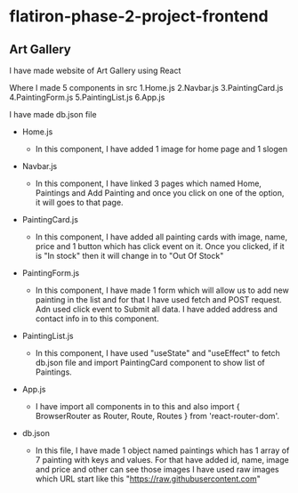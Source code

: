 # flatiron-phase-2-project-frontend
## Art Gallery ##

I have made website of Art Gallery using React 

Where I made 5 components in src
  1.Home.js
  2.Navbar.js
  3.PaintingCard.js
  4.PaintingForm.js
  5.PaintingList.js
  6.App.js

I have made db.json file

* Home.js
  -  In this component, I have added 1 image for home page and 1 slogen

* Navbar.js
  - In this component, I have linked 3 pages which named Home, Paintings and Add Painting and once you click on one of the option, it will goes to that page.

* PaintingCard.js
  - In this component, I have added all painting cards with image, name, price and 1 button which has click event on it. Once you clicked, if it is "In stock" then it will change in to "Out Of Stock"

* PaintingForm.js
  - In this component, I have made 1 form which will allow us to add new painting in the list and for that I have used fetch and POST request. Adn used click event to Submit all data. I have added address and contact info in to this component.

* PaintingList.js
  - In this component, I have used "useState" and "useEffect" to fetch db.json file and import PaintingCard component to show list of Paintings.

* App.js
  - I have import all components in to this and also import { BrowserRouter as Router, Route, Routes } from 'react-router-dom'.

* db.json
  - In this file, I have made 1 object named paintings which has 1 array of 7 painting with keys and values. For that have added id, name, image and price and other can see those images I have used raw images which URL start like this "https://raw.githubusercontent.com"
